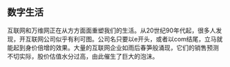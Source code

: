 ## 数字生活
互联网和万维网正在从方方面面重塑我们的生活。从20世纪90年代起，很多人发现，开互联网公司似乎有利可图。公司名只要以e开头，或者以com结尾，立马就能起到身价倍增的效果。大量的互联网企业如雨后春笋般涌现，它们的销售预测
不切实际，股价估值水分过高，由此催生了巨大的泡沫。
